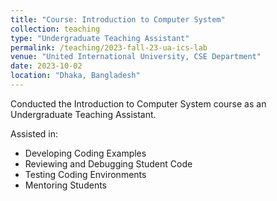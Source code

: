 ```yaml
---
title: "Course: Introduction to Computer System"
collection: teaching
type: "Undergraduate Teaching Assistant"
permalink: /teaching/2023-fall-23-ua-ics-lab
venue: "United International University, CSE Department"
date: 2023-10-02
location: "Dhaka, Bangladesh"
---
```


Conducted the Introduction to Computer System course as an Undergraduate Teaching Assistant. 

Assisted in:

- Developing Coding Examples 
- Reviewing and Debugging Student Code 
- Testing Coding Environments
- Mentoring Students